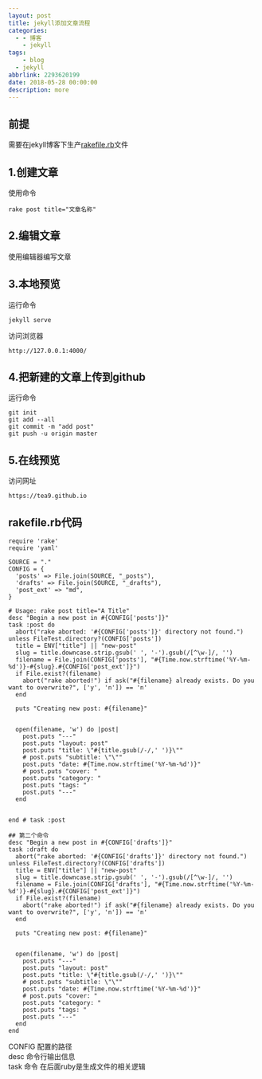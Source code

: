 ```yaml
---
layout: post
title: jekyll添加文章流程
categories:
  - - 博客
    - jekyll
tags: 
	- blog
  - jekyll
abbrlink: 2293620199
date: 2018-05-28 00:00:00
description: more
---
```


## 前提
需要在jekyll博客下生产[rakefile.rb](https://github.com/tea9/blog_v2/blob/master/rakefile.rb)文件    

## 1.创建文章

使用命令  
	
	rake post title="文章名称"

## 2.编辑文章
使用编辑器编写文章

## 3.本地预览
运行命令

	jekyll serve

访问浏览器
	
	http://127.0.0.1:4000/

## 4.把新建的文章上传到github
运行命令
	
	git init
	git add --all
	git commit -m "add post"
	git push -u origin master

## 5.在线预览
访问网址
	
	https://tea9.github.io

## rakefile.rb代码

```
require 'rake'
require 'yaml'

SOURCE = "."
CONFIG = {
  'posts' => File.join(SOURCE, "_posts"),
  'drafts' => File.join(SOURCE, "_drafts"),
  'post_ext' => "md",
}

# Usage: rake post title="A Title"
desc "Begin a new post in #{CONFIG['posts']}"
task :post do
  abort("rake aborted: '#{CONFIG['posts']}' directory not found.") unless FileTest.directory?(CONFIG['posts'])
  title = ENV["title"] || "new-post"
  slug = title.downcase.strip.gsub(' ', '-').gsub(/[^\w-]/, '')
  filename = File.join(CONFIG['posts'], "#{Time.now.strftime('%Y-%m-%d')}-#{slug}.#{CONFIG['post_ext']}")
  if File.exist?(filename)
    abort("rake aborted!") if ask("#{filename} already exists. Do you want to overwrite?", ['y', 'n']) == 'n'
  end

  puts "Creating new post: #{filename}"


  open(filename, 'w') do |post|
    post.puts "---"
    post.puts "layout: post"
    post.puts "title: \"#{title.gsub(/-/,' ')}\""
    # post.puts "subtitle: \"\""
    post.puts "date: #{Time.now.strftime('%Y-%m-%d')}"
    # post.puts "cover: "
    post.puts "category: "
    post.puts "tags: "
    post.puts "---"
  end

  
end # task :post

## 第二个命令
desc "Begin a new post in #{CONFIG['drafts']}"
task :draft do
  abort("rake aborted: '#{CONFIG['drafts']}' directory not found.") unless FileTest.directory?(CONFIG['drafts'])
  title = ENV["title"] || "new-post"
  slug = title.downcase.strip.gsub(' ', '-').gsub(/[^\w-]/, '')
  filename = File.join(CONFIG['drafts'], "#{Time.now.strftime('%Y-%m-%d')}-#{slug}.#{CONFIG['post_ext']}")
  if File.exist?(filename)
    abort("rake aborted!") if ask("#{filename} already exists. Do you want to overwrite?", ['y', 'n']) == 'n'
  end

  puts "Creating new post: #{filename}"


  open(filename, 'w') do |post|
    post.puts "---"
    post.puts "layout: post"
    post.puts "title: \"#{title.gsub(/-/,' ')}\""
    # post.puts "subtitle: \"\""
    post.puts "date: #{Time.now.strftime('%Y-%m-%d')}"
    # post.puts "cover: "
    post.puts "category: "
    post.puts "tags: "
    post.puts "---"
  end
end
```

CONFIG 配置的路径  
desc 命令行输出信息  
task 命令
在后面ruby是生成文件的相关逻辑  
